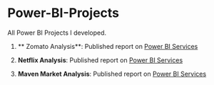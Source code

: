 # Power-BI-Projects

All Power BI Projects I developed.

1) ** Zomato Analysis**: Published report on <a href="https://app.powerbi.com/reportEmbed?reportId=198047d9-dc69-4c24-9bd3-de18d01a3644&autoAuth=true&ctid=6e940aac-4274-4c97-9b7d-b21433f2fb2f&config=eyJjbHVzdGVyVXJsIjoiaHR0cHM6Ly93YWJpLWluZGlhLWNlbnRyYWwtYS1wcmltYXJ5LXJlZGlyZWN0LmFuYWx5c2lzLndpbmRvd3MubmV0LyJ9">Power BI Services</a>

2) **Netflix Analysis**: Published report on <a href="https://app.powerbi.com/reportEmbed?reportId=c6829bc3-3bf3-43ad-98ad-ac5ebd097899&autoAuth=true&ctid=6e940aac-4274-4c97-9b7d-b21433f2fb2f&config=eyJjbHVzdGVyVXJsIjoiaHR0cHM6Ly93YWJpLWluZGlhLWNlbnRyYWwtYS1wcmltYXJ5LXJlZGlyZWN0LmFuYWx5c2lzLndpbmRvd3MubmV0LyJ9">Power BI Services</a>

3) **Maven Market Analysis**: Published report on <a href="https://app.powerbi.com/reportEmbed?reportId=58783e94-9898-41cd-80f5-8fe4951edeb2&autoAuth=true&ctid=6e940aac-4274-4c97-9b7d-b21433f2fb2f&config=eyJjbHVzdGVyVXJsIjoiaHR0cHM6Ly93YWJpLWluZGlhLWNlbnRyYWwtYS1wcmltYXJ5LXJlZGlyZWN0LmFuYWx5c2lzLndpbmRvd3MubmV0LyJ9">Power BI Services</a> 
